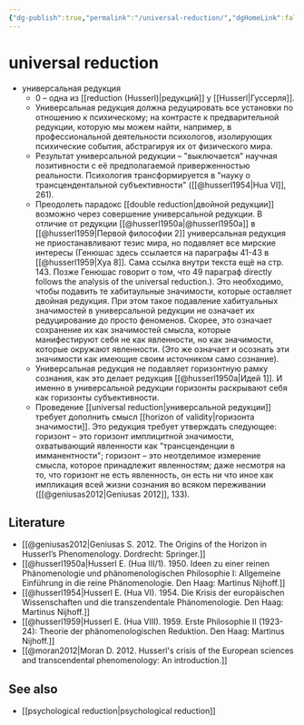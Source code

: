 ```yaml
---
{"dg-publish":true,"permalink":"/universal-reduction/","dgHomeLink":false,"dgPassFrontmatter":false}
---
```


# universal reduction
- универсальная редукция
	- 0 – одна из [[reduction (Husserl)|редукций]] у [[Husserl|Гуссерля]].
	- Универсальная редукция должна редуцировать все установки по отношению к психическому; на контрасте к предварительной редукции, которую мы можем найти, например, в профессиональной деятельности психологов, изолирующих психические события, абстрагируя их от физического мира.
	- Результат универсальной редукции – "выключается" научная позитивности с её предполагаемой приверженностью реальности. Психология трансформируется в "науку о трансцендентальной субъективности" ([[@husserl1954|Hua VI]], 261).
	- Преодолеть парадокс [[double reduction|двойной редукции]] возможно через совершение универсальной редукции. В отличие от редукции [[@husserl1950a|@husserl1950a]] в [[@husserl1959|Первой философии 2]] универсальная редукция не приостанавливают тезис мира, но  подавляет все мирские интересы (Генюшас здесь ссылается на параграфы 41-43 в [[@husserl1959|Хуа 8]]. Сама ссылка внутри текста ещё на стр. 143. Позже Генюшас говорит о том, что 49 параграф directly follows the analysis of the universal reduction.). Это необходимо, чтобы подавить те хабитаульные значимости, которые оставляет двойная редукция. При этом такое подавление хабитуальных значимостей в универсальной редукции не означает их редуцирование до просто феноменов. Скорее, это означает сохранение их как значимостей смысла, которые манифестируют себя не как явленности, но как значимости, которые окружают явленности. (Это же означает и осознать эти значимости как имеющие своим источником само сознание).
	- Универсальная редукция не подавляет горизонтную рамку сознания, как это делает редукция [[@husserl1950a|Идей 1]]. И именно в универсальной редукции горизонты раскрывают себя как горизонты субъективности.
	- Проведение [[universal reduction|универсальной редукции]] требует дополнить смысл [[horizon of validity|горизонта значимости]]. Это редукция требует утверждать следующее: горизонт – это горизонт имплицитной значимости, охватывающий явленности как "трансценденции в имманентности"; горизонт – это неотделимое измерение смысла, которое принадлежит явленностям; даже несмотря на то, что горизонт не есть явленность, он есть ни что иное как импликация всей жизни сознания во всяком переживании ([[@geniusas2012|Geniusas 2012]], 133).


## Literature
- [[@geniusas2012|Geniusas S. 2012. The Origins of the Horizon in Husserl’s Phenomenology. Dordrecht: Springer.]]
- [[@husserl1950a|Husserl E. (Hua III/1). 1950. Ideen zu einer reinen Phänomenologie und phänomenologischen Philosophie I: Allgemeine Einführung in die reine Phänomenologie. Den Haag: Martinus Nijhoff.]]
- [[@husserl1954|Husserl E. (Hua VI). 1954. Die Krisis der europäischen Wissenschaften und die transzendentale Phänomenologie. Den Haag: Martinus Nijhoff.]]
- [[@husserl1959|Husserl E. (Hua VIII). 1959. Erste Philosophie II (1923-24): Theorie der phänomenologischen Reduktion. Den Haag: Martinus Nijhoff.]]
- [[@moran2012|Moran D. 2012. Husserl's crisis of the European sciences and transcendental phenomenology: An introduction.]]

## See also
- [[psychological reduction|psychological reduction]]
